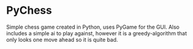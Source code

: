 # PyChess

Simple chess game created in Python, uses PyGame for the GUI. Also includes a simple ai to play against, however it is a greedy-algorithm that only looks one move ahead so it is quite bad.
